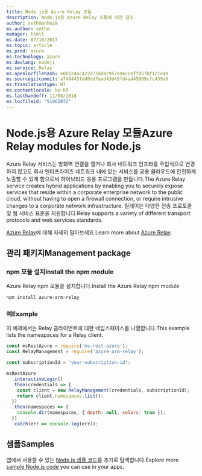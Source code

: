```yaml
---
title: Node.js용 Azure Relay 모듈
description: Node.js용 Azure Relay 모듈에 대한 참조
author: sethmanheim
ms.author: sethm
manager: timlt
ms.date: 07/18/2017
ms.topic: article
ms.prod: azure
ms.technology: azure
ms.devlang: nodejs
ms.service: Relay
ms.openlocfilehash: e0bb24ac422d71bd8c957e94cceffd57bf121e48
ms.sourcegitcommit: a748445fdd0dd7ead43d45fd4ad45009cfc439a6
ms.translationtype: HT
ms.contentlocale: ko-KR
ms.lasthandoff: 11/08/2018
ms.locfileid: "51062072"
---
```

# <a name="azure-relay-modules-for-nodejs"></a><span data-ttu-id="f841f-103">Node.js용 Azure Relay 모듈</span><span class="sxs-lookup"><span data-stu-id="f841f-103">Azure Relay modules for Node.js</span></span>

<span data-ttu-id="f841f-104">Azure Relay 서비스는 방화벽 연결을 열거나 회사 네트워크 인프라를 주입식으로 변경하지 않고도 회사 엔터프라이즈 네트워크 내에 있는 서비스를 공용 클라우드에 안전하게 노출할 수 있게 함으로써 하이브리드 응용 프로그램을 만듭니다.</span><span class="sxs-lookup"><span data-stu-id="f841f-104">The Azure Relay service creates hybrid applications by enabling you to securely expose services that reside within a corporate enterprise network to the public cloud, without having to open a firewall connection, or require intrusive changes to a corporate network infrastructure.</span></span> <span data-ttu-id="f841f-105">릴레이는 다양한 전송 프로토콜 및 웹 서비스 표준을 지원합니다.</span><span class="sxs-lookup"><span data-stu-id="f841f-105">Relay supports a variety of different transport protocols and web services standards.</span></span>

<span data-ttu-id="f841f-106">[Azure Relay](https://docs.microsoft.com/azure/service-bus-relay/relay-what-is-it)에 대해 자세히 알아보세요.</span><span class="sxs-lookup"><span data-stu-id="f841f-106">Learn more about [Azure Relay](https://docs.microsoft.com/azure/service-bus-relay/relay-what-is-it).</span></span>

## <a name="management-package"></a><span data-ttu-id="f841f-107">관리 패키지</span><span class="sxs-lookup"><span data-stu-id="f841f-107">Management package</span></span>

### <a name="install-the-npm-module"></a><span data-ttu-id="f841f-108">npm 모듈 설치</span><span class="sxs-lookup"><span data-stu-id="f841f-108">Install the npm module</span></span>

<span data-ttu-id="f841f-109">Azure Relay npm 모듈을 설치합니다.</span><span class="sxs-lookup"><span data-stu-id="f841f-109">Install the Azure Relay npm module</span></span>

```bash
npm install azure-arm-relay
```

### <a name="example"></a><span data-ttu-id="f841f-110">예</span><span class="sxs-lookup"><span data-stu-id="f841f-110">Example</span></span>

<span data-ttu-id="f841f-111">이 예제에서는 Relay 클라이언트에 대한 네임스페이스를 나열합니다.</span><span class="sxs-lookup"><span data-stu-id="f841f-111">This example lists the namespaces for a Relay client.</span></span>

```javascript
const msRestAzure = require('ms-rest-azure');
const RelayManagement = require('azure-arm-relay');

const subscriptionId = 'your-subscription-id';

msRestAzure
  .interactiveLogin()
  .then(credentials => {
    const client = new RelayManagement(credentials, subscriptionId);
    return client.namespaces.list();
  })
  .then(namespaces => {
    console.dir(namespaces, { depth: null, colors: true });
  })
  .catch(err => console.log(err));
```

## <a name="samples"></a><span data-ttu-id="f841f-112">샘플</span><span class="sxs-lookup"><span data-stu-id="f841f-112">Samples</span></span>

<span data-ttu-id="f841f-113">앱에서 사용할 수 있는 [Node.js 샘플 코드](https://azure.microsoft.com/resources/samples/?platform=nodejs)를 추가로 탐색합니다.</span><span class="sxs-lookup"><span data-stu-id="f841f-113">Explore more [sample Node.js code](https://azure.microsoft.com/resources/samples/?platform=nodejs) you can use in your apps.</span></span>
